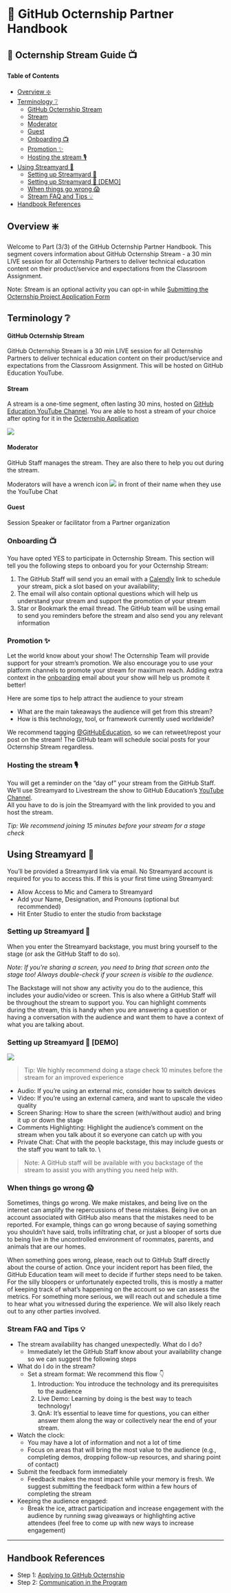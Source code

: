 # 📕 GitHub Octernship Partner Handbook

## 🧭 Octernship Stream Guide 📺

#### Table of Contents

  - [Overview ❇️](#overview-️)
  - [Terminology ❔](#terminology-)
      - [GitHub Octernship Stream](#github-octernship-stream)
      - [Stream](#stream)
      - [Moderator](#moderator)
      - [Guest](#guest)
    - [Onboarding 📺](#onboarding-)
    - [Promotion ✨](#promotion-)
    - [Hosting the stream 🎙](#hosting-the-stream-)
  - [Using Streamyard 🎥](#using-streamyard-)
    - [Setting up Streamyard 🎥](#setting-up-streamyard-)
    - [Setting up Streamyard 👀 [DEMO]](#setting-up-streamyard--demo)
    - [When things go wrong 😱](#when-things-go-wrong-)
    - [Stream FAQ and Tips 💡](#stream-faq-and-tips-)
  - [Handbook References](#handbook-references)

## Overview ❇️
Welcome to Part (3/3) of the GitHub Octernship Partner Handbook. This segment covers information about GitHub Octernship Stream - a 30 min LIVE session for all Octernship Partners to deliver technical education content on their product/service and expectations from the Classroom Assignment.  

Note: Stream is an optional activity you can opt-in while [Submitting the Octernship Project Application Form](#submitting-the-octernship-project-application-form)

## Terminology ❔

#### GitHub Octernship Stream

GitHub Octernship Stream is a 30 min LIVE session for all Octernship Partners to deliver technical education content on their product/service and expectations from the Classroom Assignment. This will be hosted on GitHub Education YouTube.   

#### Stream

A stream is a one-time segment, often lasting 30 mins, hosted on [GitHub Education YouTube Channel](https://www.youtube.com/@githubeducation4427). You are able to host a stream of your choice after opting for it in the [Octernship Application](#submitting-the-octernship-project-application-form)


![](https://i.imgur.com/FpxuD9w.png)



#### Moderator

GitHub Staff manages the stream. They are also there to help you out during the stream.

Moderators will have a wrench icon ![](https://i.imgur.com/HzPIogT.png) in front of their name when they use the YouTube Chat


#### Guest

Session Speaker or facilitator from a Partner organization


### Onboarding 📺 

You have opted YES to participate in Octernship Stream. This section will tell you the following steps to onboard you for your Octernship Stream: 



1. The GitHub Staff will send you an email with a [Calendly](https://calendly.com/) link to schedule your stream, pick a slot based on your availability;
2. The email will also contain optional questions which will help us understand your stream and support the promotion of your stream
2. Star or Bookmark the email thread. The GitHub team will be using email to send you reminders before the stream and also send you any relevant information


### Promotion ✨

Let the world know about your show! The Octernship Team will provide support for your stream’s promotion. We also encourage you to use your platform channels to promote your stream for maximum reach. Adding extra context in the [onboarding](#heading=h.isp8y2d3nwii) email about your show will help us promote it better!

Here are some tips to help attract the audience to your stream

* What are the main takeaways the audience will get from this stream?
* How is this technology, tool, or framework currently used worldwide? 


We recommend tagging [@GitHubEducation](https://twitter.com/GitHubEducation), so we can retweet/repost your post on the stream! The GitHub team will schedule social posts for your Octernship Stream regardless.


### Hosting the stream 🎙

You will get a reminder on the “day of” your stream from the GitHub Staff. We’ll use Streamyard to Livestream the show to GitHub Education’s [YouTube Channel](https://www.youtube.com/@githubeducation4427).  
All you have to do is join the Streamyard with the link provided to you and host the stream.  


_Tip: We recommend joining 15 minutes before your stream for a stage check_


## Using Streamyard 🎥

You’ll be provided a Streamyard link via email. No Streamyard account is required for you to access this. If this is your first time using Streamyard:

* Allow Access to Mic and Camera to Streamyard
* Add your Name, Designation, and Pronouns (optional but recommended) 
* Hit Enter Studio to enter the studio from backstage


### Setting up Streamyard 🎥

When you enter the Streamyard backstage, you must bring yourself to the stage (or ask the GitHub Staff to do so). 

_Note: If you’re sharing a screen, you need to bring that screen onto the stage too! Always double-check if your screen is visible to the audience._

The Backstage will not show any activity you do to the audience, this includes your audio/video or screen. This is also where a GitHub Staff will be throughout the stream to support you. You can highlight comments during the stream, this is handy when you are answering a question or having a conversation with the audience and want them to have a context of what you are talking about.



### Setting up Streamyard 👀 [DEMO]

![](https://i.imgur.com/CQIw3zc.gif)


> Tip: We highly recommend doing a stage check 10 minutes before the stream for an improved experience

* Audio: If you’re using an external mic, consider how to switch devices
* Video: If you’re using an external camera, and want to upscale the video quality
* Screen Sharing: How to share the screen (with/without audio) and bring it up or down the stage
* Comments Highlighting: Highlight the audience’s comment on the stream when you talk about it so everyone can catch up with you
* Private Chat: Chat with the people backstage, this may include guests or the staff you want to talk to.  \


> Note: A GitHub staff will be available with you backstage of the stream to assist you with anything you need help with.


### When things go wrong 😱

Sometimes, things go wrong. We make mistakes, and being live on the internet can amplify the repercussions of these mistakes. Being live on an account associated with GitHub also means that the mistakes need to be reported. For example, things can go wrong because of saying something you shouldn’t have said, trolls infiltrating chat, or just a blooper of sorts due to being live  in the uncontrolled environment of roommates, parents, and animals that are our homes. 

When something goes wrong, please, reach out to GitHub Staff directly about the course of action. Once your incident report has been filed, the GitHub Education team will meet to decide if further steps need to be taken. For the silly bloopers or unfortunately expected trolls, this is mostly a matter of keeping track of what’s happening on the account so we can assess the metrics. For something more serious, we will reach out and schedule a time to hear what you witnessed during the experience. We will also likely reach out to any other parties involved. 


### Stream FAQ and Tips 💡

* The stream availability has changed unexpectedly. What do I do? 
    * Immediately let the GitHub Staff know about your availability change so we can suggest the following steps
* What do I do in the stream? 
    * Set a stream format: We recommend this flow 👇
        1. Introduction: You introduce the technology and its prerequisites to the audience
        2. Live Demo: Learning by doing is the best way to teach technology!
        3. QnA: It’s essential to leave time for questions, you can either answer them along the way or collectively near the end of your stream.
* Watch the clock:
    * You may have a lot of information and not a lot of time
    * Focus on areas that will bring the most value to the audience (e.g., completing demos, dropping follow-up resources, and sharing point of contact)
* Submit the feedback form immediately 
    * Feedback makes the most impact while your memory is fresh. We suggest submitting the feedback form within a few hours of completing the stream
* Keeping the audience engaged: 
    * Break the ice, attract participation and increase engagement with the audience by running swag giveaways or highlighting active attendees (feel free to come up with new ways to increase engagement)

---

## Handbook References
- Step 1: [Applying to GitHub Octernship](/1.%20Application.md)
- Step 2: [Communication in the Program](/2.%20Communication.md#20-communication-in-the-program)
